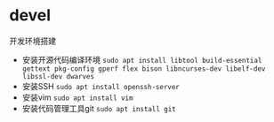 # devel
开发环境搭建
* 安装开源代码编译环境
`sudo apt install libtool build-essential gettext pkg-config gperf flex bison libncurses-dev libelf-dev libssl-dev dwarves`
* 安装SSH
  `sudo apt install openssh-server`
* 安装vim
  `sudo apt install vim`
* 安装代码管理工具git
  `sudo apt install git`
